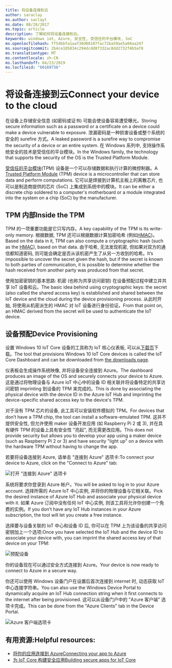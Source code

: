 ```yaml
---
title: 将设备连接到云
author: saraclay
ms.author: saclayt
ms.date: 08/28/2017
ms.topic: article
description: 了解如何将设备连接到云。
keywords: windows iot, Azure, 安全性, 受信任的平台模块, SoC
ms.openlocfilehash: ff54bbfa1aaf30d08107fac72ba59ae5a04aa247
ms.sourcegitcommit: 2b4ce105834c294dcdd8f332ac8dd2732f4b5af8
ms.translationtype: MT
ms.contentlocale: zh-CN
ms.lasthandoff: 04/23/2019
ms.locfileid: "60169736"
---
```

# <a name="connect-your-device-to-the-cloud"></a><span data-ttu-id="7b61d-104">将设备连接到云</span><span class="sxs-lookup"><span data-stu-id="7b61d-104">Connect your device to the cloud</span></span>

<span data-ttu-id="7b61d-105">在设备上存储安全信息 (如密码或证书) 可能会使设备容易遭受曝光。</span><span class="sxs-lookup"><span data-stu-id="7b61d-105">Storing secure information such as a password or a certificate on a device could make a device vulnerable to exposure.</span></span> <span data-ttu-id="7b61d-106">泄漏密码是一种损害设备或整个系统的安全的 surefire 方式。</span><span class="sxs-lookup"><span data-stu-id="7b61d-106">A leaked password is a surefire way to compromise the security of a device or an entire system.</span></span> <span data-ttu-id="7b61d-107">在 Windows 系列中, 支持操作系统安全的技术是受信任的平台模块。</span><span class="sxs-lookup"><span data-stu-id="7b61d-107">In the Windows family, the technology that supports the security of the OS is the Trusted Platform Module.</span></span>

<span data-ttu-id="7b61d-108">[受信任的平台模块](https://en.wikipedia.org/wiki/Trusted_Platform_Module)(TPM) 设备是一个可以存储数据和执行计算的微控制器。</span><span class="sxs-lookup"><span data-stu-id="7b61d-108">A [Trusted Platform Module](https://en.wikipedia.org/wiki/Trusted_Platform_Module) (TPM) device is a microcontroller that can store data and perform computations.</span></span> <span data-ttu-id="7b61d-109">它可以是焊接到计算机主板上的离散芯片, 也可以是制造商提供的芯片 (SoC) 上集成到系统中的模块。</span><span class="sxs-lookup"><span data-stu-id="7b61d-109">It can be either a discrete chip soldered to a computer's motherboard or a module integrated into the system on a chip (SoC) by the manufacturer.</span></span> 

## <a name="inside-the-tpm"></a><span data-ttu-id="7b61d-110">TPM 内部</span><span class="sxs-lookup"><span data-stu-id="7b61d-110">Inside the TPM</span></span> 

<span data-ttu-id="7b61d-111">TPM 的一项重要功能是它只写内存。</span><span class="sxs-lookup"><span data-stu-id="7b61d-111">A key capability of the TPM is its write-only memory.</span></span> <span data-ttu-id="7b61d-112">根据数据, TPM 还可以根据数据计算加密哈希 (例如[HMAC](https://en.wikipedia.org/wiki/Hash-based_message_authentication_code))。</span><span class="sxs-lookup"><span data-stu-id="7b61d-112">Based on the data in it, TPM can also compute a cryptographic hash (such as the [HMAC](https://en.wikipedia.org/wiki/Hash-based_message_authentication_code)), based on that data.</span></span>
<span data-ttu-id="7b61d-113">由于哈希, 无法发现机密, 但如果对双方的通信都知道密码, 则可能会确定是否从该机密产生了从另一方收到的哈希。</span><span class="sxs-lookup"><span data-stu-id="7b61d-113">It’s impossible to uncover the secret given the hash, but if the secret is known to both parties of communication, it is possible to determine whether the hash received from another party was produced from that secret.</span></span>

<span data-ttu-id="7b61d-114">使用加密密钥的基本思路: 机密 (也称为共享访问密钥) 在设备预配过程中建立并共享 IoT 设备和云。</span><span class="sxs-lookup"><span data-stu-id="7b61d-114">The basic idea behind using cryptographic keys: the secret (also called the shared access key) is established and shared between the IoT device and the cloud during the device provisioning process.</span></span> <span data-ttu-id="7b61d-115">从此时开始, 将使用从机密派生的 HMAC 对 IoT 设备进行身份验证。</span><span class="sxs-lookup"><span data-stu-id="7b61d-115">From that point on, an HMAC derived from the secret will be used to authenticate the IoT device.</span></span>

## <a name="device-provisioning"></a><span data-ttu-id="7b61d-116">设备预配</span><span class="sxs-lookup"><span data-stu-id="7b61d-116">Device Provisioning</span></span> 

<span data-ttu-id="7b61d-117">设置 Windows 10 IoT Core 设备的工具称为 IoT 核心仪表板, 可以从[下载页](http://go.microsoft.com/fwlink/?LinkID=708576)下载。</span><span class="sxs-lookup"><span data-stu-id="7b61d-117">The tool that provisions Windows 10 IoT Core devices is called the IoT Core Dashboard and can be downloaded from [the downloads page](http://go.microsoft.com/fwlink/?LinkID=708576).</span></span>

<span data-ttu-id="7b61d-118">仪表板会生成操作系统映像, 并将设备安全连接到 Azure。</span><span class="sxs-lookup"><span data-stu-id="7b61d-118">The dashboard produces an image of the OS and securely connects your device to Azure.</span></span> <span data-ttu-id="7b61d-119">这是通过将物理设备与 Azure IoT 中心中的设备 ID 相关联并将设备特定的共享访问密钥 imprinting 到设备的 TPM 来完成的。</span><span class="sxs-lookup"><span data-stu-id="7b61d-119">This is done by associating the physical device with the device ID in the Azure IoT Hub and imprinting the device-specific shared access key to the device's TPM.</span></span> 

<span data-ttu-id="7b61d-120">对于没有 TPM 芯片的设备, 此工具可以安装软件模拟的 TPM。</span><span class="sxs-lookup"><span data-stu-id="7b61d-120">For devices that don’t have a TPM chip, the tool can install a software-emulated TPM.</span></span> <span data-ttu-id="7b61d-121">这并不提供安全性, 但允许使用 maker 设备开发应用 (如 Raspberry Pi 2 或 3), 并在具有硬件 TPM 的设备上具有安全性 "亮起", 而无需更改应用。</span><span class="sxs-lookup"><span data-stu-id="7b61d-121">This does not provide security but allows you to develop your app using a maker device (such as Raspberry Pi 2 or 3) and have security "light up" on a device with the hardware TPM without having to change the app.</span></span> 

<span data-ttu-id="7b61d-122">若要将设备连接到 Azure, 请单击 "连接到 Azure" 选项卡:</span><span class="sxs-lookup"><span data-stu-id="7b61d-122">To connect your device to Azure, click on the "Connect to Azure" tab:</span></span>

![打开 "连接到 Azure" 选项卡](../media/ConnectDeviceToCloud/Building_Secure_Apps_for_IoT_Core_Screen01.png)

<span data-ttu-id="7b61d-124">系统将要求你登录到 Azure 帐户。</span><span class="sxs-lookup"><span data-stu-id="7b61d-124">You will be asked to log in to your Azure account.</span></span> <span data-ttu-id="7b61d-125">选择所需的 Azure IoT 中心实例, 并将你的物理设备与它相关联。</span><span class="sxs-lookup"><span data-stu-id="7b61d-125">Pick the desired instance of Azure IoT Hub and associate your physical device with it.</span></span> <span data-ttu-id="7b61d-126">如果 Azure 订阅中没有任何 IoT 中心实例, 则该工具将允许你创建一个免费的实例。</span><span class="sxs-lookup"><span data-stu-id="7b61d-126">If you don’t have any IoT Hub instances in your Azure subscription, the tool will let you create a free instance.</span></span> 

<span data-ttu-id="7b61d-127">选择要与设备关联的 IoT 中心和设备 ID 后, 你可以在 TPM 上为该设备的共享访问密钥加上一个选项:</span><span class="sxs-lookup"><span data-stu-id="7b61d-127">Once you have selected the IoT Hub and the device ID to associate your device with, you can imprint the shared access key of that device on your TPM:</span></span>

![预配设备](../media/ConnectDeviceToCloud/Building_Secure_Apps_for_IoT_Core_Screen02.png)

<span data-ttu-id="7b61d-129">你的设备现在可以通过安全方式连接到 Azure。</span><span class="sxs-lookup"><span data-stu-id="7b61d-129">Your device is now ready to connect to Azure in a secure way.</span></span> 

<span data-ttu-id="7b61d-130">你还可以使用 Windows 设备门户在设置后首次连接到 internet 时, 动态获取 IoT 中心连接字符串。</span><span class="sxs-lookup"><span data-stu-id="7b61d-130">You can also use the Windows Device Portal to dynamically acquire an IoT Hub connection string when it first connects to the internet after being provisioned.</span></span> <span data-ttu-id="7b61d-131">这可以从设备门户中的 "Azure 客户端" 选项卡完成。</span><span class="sxs-lookup"><span data-stu-id="7b61d-131">This can be done from the "Azure Clients" tab in the Device Portal.</span></span>

![Azure 客户端选项卡](../media/ConnectDeviceToCloud/azure-clients.png)

## <a name="helpful-resources"></a><span data-ttu-id="7b61d-133">有用资源:</span><span class="sxs-lookup"><span data-stu-id="7b61d-133">Helpful resources:</span></span>
* [<span data-ttu-id="7b61d-134">将你的应用连接到 Azure</span><span class="sxs-lookup"><span data-stu-id="7b61d-134">Connecting your app to Azure</span></span>](../connect-to-cloud/ConnectAppToCloud.md)
* [<span data-ttu-id="7b61d-135">为 IoT Core 构建安全应用</span><span class="sxs-lookup"><span data-stu-id="7b61d-135">Building secure apps for IoT Core</span></span>](https://blogs.windows.com/buildingapps/2016/07/20/building-secure-apps-for-windows-iot-core/#oqFLXiWIL1iCF8j9.97)
